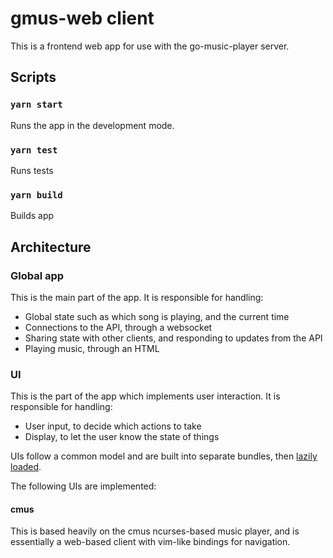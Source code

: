 # gmus-web client

This is a frontend web app for use with the go-music-player server.

## Scripts

### `yarn start`

Runs the app in the development mode.

### `yarn test`

Runs tests

### `yarn build`

Builds app

## Architecture

### Global app

This is the main part of the app. It is responsible for handling:

- Global state such as which song is playing, and the current time
- Connections to the API, through a websocket
- Sharing state with other clients, and responding to updates from the API
- Playing music, through an HTML <audio> element

### UI

This is the part of the app which implements user interaction. It is responsible for handling:

- User input, to decide which actions to take
- Display, to let the user know the state of things

UIs follow a common model and are built into separate bundles, then [lazily loaded](./src/components/ui/index.ts).

The following UIs are implemented:

#### cmus

This is based heavily on the cmus ncurses-based music player, and is essentially a web-based client with vim-like bindings for navigation.
